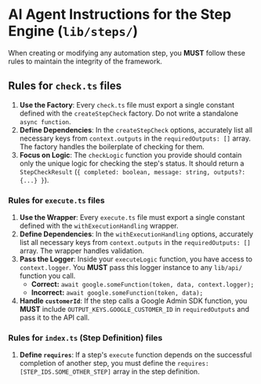 # AI Agent Instructions for the Step Engine (`lib/steps/`)

When creating or modifying any automation step, you **MUST** follow these rules to maintain the integrity of the framework.

## Rules for `check.ts` files

1. **Use the Factory**: Every `check.ts` file must export a single constant defined with the `createStepCheck` factory. Do not write a standalone `async function`.
2. **Define Dependencies**: In the `createStepCheck` options, accurately list all necessary keys from `context.outputs` in the `requiredOutputs: []` array. The factory handles the boilerplate of checking for them.
3. **Focus on Logic**: The `checkLogic` function you provide should contain only the unique logic for checking the step's status. It should return a `StepCheckResult` (`{ completed: boolean, message: string, outputs?: {...} }`).

### Rules for `execute.ts` files

1. **Use the Wrapper**: Every `execute.ts` file must export a single constant defined with the `withExecutionHandling` wrapper.
2. **Define Dependencies**: In the `withExecutionHandling` options, accurately list all necessary keys from `context.outputs` in the `requiredOutputs: []` array. The wrapper handles validation.
3. **Pass the Logger**: Inside your `executeLogic` function, you have access to `context.logger`. You **MUST** pass this logger instance to any `lib/api/` function you call.
    * **Correct:** `await google.someFunction(token, data, context.logger);`
    * **Incorrect:** `await google.someFunction(token, data);`
4. **Handle `customerId`**: If the step calls a Google Admin SDK function, you **MUST** include `OUTPUT_KEYS.GOOGLE_CUSTOMER_ID` in `requiredOutputs` and pass it to the API call.

### Rules for `index.ts` (Step Definition) files

1. **Define `requires`**: If a step's `execute` function depends on the successful completion of another step, you must define the `requires: [STEP_IDS.SOME_OTHER_STEP]` array in the step definition.

